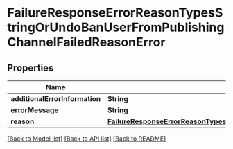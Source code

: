 # FailureResponseErrorReasonTypesStringOrUndoBanUserFromPublishingChannelFailedReasonError

## Properties
Name | Type | Description | Notes
------------ | ------------- | ------------- | -------------
**additionalErrorInformation** | **String** |  | [optional] 
**errorMessage** | **String** |  | [optional] 
**reason** | [**FailureResponseErrorReasonTypesStringOrUndoBanUserFromPublishingChannelFailedReasonErrorReason**](FailureResponseErrorReasonTypesStringOrUndoBanUserFromPublishingChannelFailedReasonErrorReason.md) |  | 

[[Back to Model list]](../README.md#documentation-for-models) [[Back to API list]](../README.md#documentation-for-api-endpoints) [[Back to README]](../README.md)


